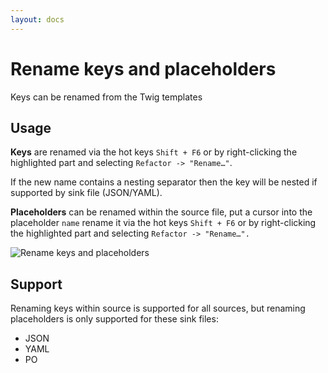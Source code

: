 ```yaml
---
layout: docs
---
```


# Rename keys and placeholders

Keys can be renamed from the Twig templates

## Usage

**Keys** are renamed via the hot keys `Shift + F6` or by right-clicking the highlighted part and selecting
`Refactor -> "Rename…"`.

If the new name contains a nesting separator then the key will be nested if supported by sink file (JSON/YAML).

**Placeholders** can be renamed within the source file, put a cursor into the placeholder `name` rename it via the hot
keys `Shift + F6` or by right-clicking the highlighted part and selecting `Refactor -> "Rename…".`

![Rename keys and placeholders](assets/rename-keys-and-placeholders.gif)

## Support

Renaming keys within source is supported for all sources, but renaming placeholders is only supported for these
sink files:
- JSON
- YAML
- PO
